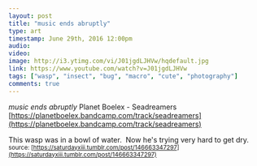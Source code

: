 ```yaml
---
layout: post
title: "music ends abruptly"
type: art
timestamp: June 29th, 2016 12:00pm
audio: 
video: 
image: http://i3.ytimg.com/vi/J01jgdLJHVw/hqdefault.jpg
link: https://www.youtube.com/watch?v=J01jgdLJHVw
tags: ["wasp", "insect", "bug", "macro", "cute", "photography"]
comments: true
---
```

*music ends abruptly*
Planet Boelex - Seadreamers
[https://planetboelex.bandcamp.com/track/seadreamers](https://planetboelex.bandcamp.com/track/seadreamers)

This wasp was in a bowl of water.  Now he's trying very hard to get dry.
<small>source: [https://saturdayxiii.tumblr.com/post/146663347297](https://saturdayxiii.tumblr.com/post/146663347297)</small>
